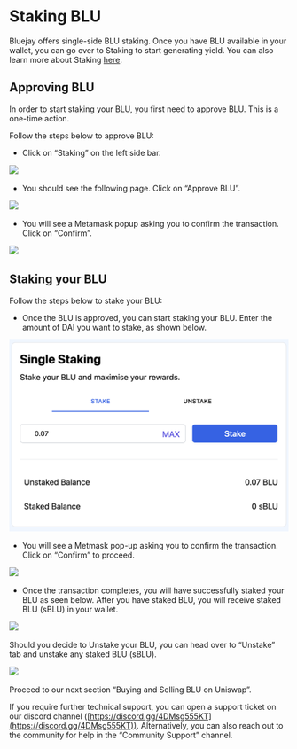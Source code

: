 # Staking BLU

Bluejay offers single-side BLU staking. Once you have BLU available in your wallet, you can go over to Staking to start generating yield. You can also learn more about Staking [here](https://docs.bluejay.finance/basics/staking).

## Approving BLU

In order to start staking your BLU, you first need to approve BLU. This is a one-time action.

Follow the steps below to approve BLU:

* Click on “Staking” on the left side bar.

![](../../.gitbook/assets/click\_on\_staking.png)

* You should see the following page. Click on “Approve BLU”.

![](../../.gitbook/assets/approve\_blu.png)

* You will see a Metamask popup asking you to confirm the transaction. Click on “Confirm”.

![](../../.gitbook/assets/confirm\_metamask.png)

## Staking your BLU

Follow the steps below to stake your BLU:

* Once the BLU is approved, you can start staking your BLU. Enter the amount of DAI you want to stake, as shown below.

![](../../.gitbook/assets/single-staking.png)

* You will see a Metmask pop-up asking you to confirm the transaction. Click on “Confirm” to proceed.

![](../../.gitbook/assets/confirm\_metamsk\_2.png)

* Once the transaction completes, you will have successfully staked your BLU as seen below. After you have staked BLU, you will receive staked BLU (sBLU) in your wallet.

![](../../.gitbook/assets/blu\_staked.png)

Should you decide to Unstake your BLU, you can head over to “Unstake” tab and unstake any staked BLU (sBLU).

![](../../.gitbook/assets/unstake\_tab.png)

Proceed to our next section “Buying and Selling BLU on Uniswap”.

If you require further technical support, you can open a support ticket on our discord channel ([https://discord.gg/4DMsg555KT](https://discord.gg/4DMsg555KT)). Alternatively, you can also reach out to the community for help in the “Community Support” channel.
